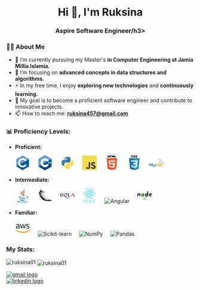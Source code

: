 <h1 align="center">Hi 👋, I'm Ruksina</h1>
<h3 align="center">Aspire Software Engineer/h3>

<h3 align="left">👩‍💻  About Me</h3>

- 🔭 I’m currently pursuing my Master's **in Computer Engineering at Jamia Millia Islamia.**
- 🌱 I’m focusing on **advanced concepts in data structures and algorithms.**
- ⚡ In my free time, I enjoy **exploring new technologies** and **continuously learning.**
- 🎯 My goal is to become a proficient software engineer and contribute to innovative projects.
- 📫 How to reach me: **[ruksina457@gmail.com](mailto:ruksina457@gmail.com)**
<h3 align="left">📊 Proficiency Levels:</h3>
<div  align="left">
<ul>
    <li>
        <strong>Proficient:</strong>
        <p align="left">
            <img src="https://raw.githubusercontent.com/devicons/devicon/master/icons/c/c-original.svg" alt="C" width="40" height="40"/>
          <img width="12" />
            <img src="https://raw.githubusercontent.com/devicons/devicon/master/icons/cplusplus/cplusplus-original.svg" alt="C++" width="40" height="40"/>
          <img width="12" />
            <img src="https://raw.githubusercontent.com/devicons/devicon/master/icons/python/python-original.svg" alt="Python" width="40" height="40"/>
          <img width="12" />
            <img src="https://raw.githubusercontent.com/devicons/devicon/master/icons/javascript/javascript-original.svg" alt="JavaScript" width="40" height="40"/>
          <img width="12" />
            <img src="https://raw.githubusercontent.com/devicons/devicon/master/icons/html5/html5-original-wordmark.svg" alt="HTML" width="40" height="40"/>
          <img width="12" />
            <img src="https://raw.githubusercontent.com/devicons/devicon/master/icons/css3/css3-original-wordmark.svg" alt="CSS" width="40" height="40"/>
          <img width="12" />
            <img src="https://raw.githubusercontent.com/devicons/devicon/master/icons/mysql/mysql-original-wordmark.svg" alt="MySQL" width="40" height="40"/>
            </p>
    </li>
    <li>
        <strong>Intermediate:</strong>
        <p align="left">
            <img src="https://raw.githubusercontent.com/devicons/devicon/master/icons/java/java-original.svg" alt="Java" width="40" height="40"/>
          <img width="12" />
            <img src="https://raw.githubusercontent.com/devicons/devicon/master/icons/flask/flask-original.svg" alt="Flask" width="40" height="40"/>
          <img width="12" />
            <img src="https://raw.githubusercontent.com/devicons/devicon/master/icons/sqlalchemy/sqlalchemy-original.svg" alt="SQLAlchemy" width="40" height="40"/>
          <img width="12" />
            <img src="https://raw.githubusercontent.com/devicons/devicon/master/icons/react/react-original-wordmark.svg" alt="React" width="40" height="40"/>
          <img width="12" />
            <img src="https://angular.io/assets/images/logos/angular/angular.svg" alt="Angular" width="40" height="40"/>
          <img width="12" />
            <img src="https://raw.githubusercontent.com/devicons/devicon/master/icons/nodejs/nodejs-original-wordmark.svg" alt="Node.js" width="40" height="40"/>
        </p>
    </li>
    <li>
        <strong>Familiar:</strong>
        <p align="left">
            <img src="https://raw.githubusercontent.com/devicons/devicon/master/icons/amazonwebservices/amazonwebservices-original-wordmark.svg" alt="AWS" width="40" height="40"/>
          <img width="12" />
            <img src="https://upload.wikimedia.org/wikipedia/commons/0/05/Scikit_learn_logo_small.svg" alt="Scikit-learn" width="50" height="40"/>
          <img width="12" />
            <img src="https://upload.wikimedia.org/wikipedia/commons/thumb/3/31/NumPy_logo_2020.svg/180px-NumPy_logo_2020.svg.png" alt="NumPy" width="100" height="40"/>
          <img width="12" />
            <img src="https://pandas.pydata.org/docs/_static/pandas.svg" alt="Pandas" width="40" height="40"/>
        </p>
    </li>
</ul>
</div>

###
<h3 align="left">My Stats:</h3>
<p><img align="left" src="https://github-readme-stats.vercel.app/api/top-langs?username=ruksina01&show_icons=true&locale=en&layout=compact" alt="ruksina01" /></p>
<p>&nbsp;<img align="center" src="https://github-readme-stats.vercel.app/api?username=ruksina01&show_icons=true&locale=en" alt="ruksina01" /></p>

<div align="left">
  <a href="mailto:ruksina457@gmail.com" target="_blank">
    <img src="https://img.shields.io/static/v1?message=Gmail&logo=gmail&label=&color=D14836&logoColor=white&labelColor=&style=for-the-badge" height="35" alt="gmail logo" />
  </a>
</div>

<div align="left">
  <a href="https://www.linkedin.com/in/ruksina-khan-332814120" target="_blank">
    <img src="https://img.shields.io/static/v1?message=LinkedIn&logo=linkedin&label=&color=0077B5&logoColor=white&labelColor=&style=for-the-badge" height="35" alt="linkedin logo" />
  </a>
</div>

